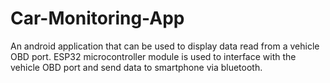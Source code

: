# Car-Monitoring-App

An android application that can be used to display data read from a vehicle OBD port.
ESP32 microcontroller module is used to interface with the vehicle OBD port and send
data to smartphone via bluetooth.
